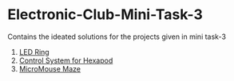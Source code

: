 # Electronic-Club-Mini-Task-3
Contains the ideated solutions for the projects given in mini task-3

1. [ LED Ring ](https://github.com/kapilgarg7568/Electronic-Club-Mini-Task-3/blob/master/LED%20Ring.md)
2. [ Control System for Hexapod ](https://github.com/kapilgarg7568/Electronic-Club-Mini-Task-3/blob/master/Control%20System%20for%20Hexapod.md)
3. [ MicroMouse Maze ](https://github.com/kapilgarg7568/Electronic-Club-Mini-Task-3/blob/master/MicroMouse%20Maze.md)
